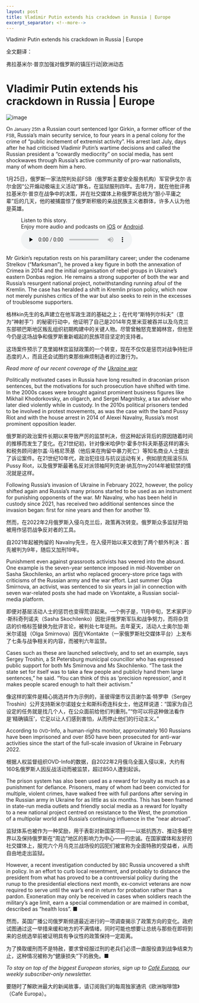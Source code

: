 ```yaml
---
layout: post
title: Vladimir Putin extends his crackdown in Russia | Europe
excerpt_separator: <!--more-->
---
```



<!--more-->

Vladimir Putin extends his crackdown in Russia | Europe

全文翻译：

弗拉基米尔·普京加强对俄罗斯的镇压行动|欧洲动态


# Vladimir Putin extends his crackdown in Russia | Europe

![image](https://images.weserv.nl/?url=www.economist.com/img/b/1280/720/90/media-assets/image/20240210_EUP002.jpg)

<div></div><p><span>O</span><small>n January 25th</small> a Russian court sentenced Igor Girkin, a former officer of the <small>FSB</small>, Russia’s main security service, to four years in a penal colony for the crime of “public incitement of extremist activity”. His arrest last July, days after he had criticised Vladimir Putin’s wartime decisions and called the Russian president a “cowardly mediocrity” on social media, has sent shockwaves through Russia’s active community of pro-war nationalists, many of whom deem him a hero.</p>

1月25日，俄罗斯一家法院判处前FSB（俄罗斯主要安全服务机构）军官伊戈尔·吉尔金因“公开煽动极端主义活动”罪名，在监狱服刑四年。去年7月，就在他批评弗拉基米尔·普京在战争中的决策，并在社交媒体上称俄罗斯总统为“胆小平庸之辈”后的几天，他的被捕震惊了俄罗斯积极的亲战民族主义者群体，许多人认为他是英雄。


<div><figure><div><figcaption>Listen to this story.</figcaption> <span>Enjoy more audio and podcasts on<!-- --> <a href="https://www.economist.comhttps://economist-app.onelink.me/d2eC/bed1b25" id="audio-ios-cta" rel="noreferrer" target="_blank">iOS</a> <!-- -->or<!-- --> <a href="https://www.economist.comhttps://economist-app.onelink.me/d2eC/7f3c199" id="audio-android-cta" rel="noreferrer" target="_blank">Android</a>.</span></div><audio controls="" id="audio-player" preload="none" src="https://www.economist.com/media-assets/audio/046%20Europe%20-%20Russia-fa56bd3f4c627014223db97e60e62a35.mp3" title="Vladimir Putin extends his crackdown in Russia"><p>Your browser does not support the &lt;audio&gt; element.</p></audio><div><div></div></div></figure></div><p>Mr Girkin’s reputation rests on his paramilitary career; under the codename Strelkov (“Marksman”), he proved a key figure in both the annexation of Crimea in 2014 and the initial organisation of rebel groups in Ukraine’s eastern Donbas region. He remains a strong supporter of both the war and Russia’s resurgent national project, notwithstanding running afoul of the Kremlin. The case has heralded a shift in Kremlin prison policy, which now not merely punishes critics of the war but also seeks to rein in the excesses of troublesome supporters. </p>

格林kin先生的名声建立在他军政生涯的基础之上；在代号“斯特列尔科夫”（意为“神射手”）的秘密行动中，他证明了自己是2014年克里米亚被吞并以及乌克兰东部顿巴斯地区叛乱组织初期构建中的关键人物。尽管曾触怒克里姆林宫，但他至今仍是这场战争和俄罗斯重新崛起的民族项目坚定的支持者。

这场案件预示了克里姆林宫监狱政策的一个转变，现在不仅仅是惩罚对战争持批评态度的人，而且还会试图约束那些麻烦制造者的过激行为。


<aside><p><i>Read more of our recent coverage of the <a href="https://www.economist.com/ukraine-crisis">Ukraine war</a></i></p></aside><p>Politically motivated cases in Russia have long resulted in draconian prison sentences, but the motivations for such prosecution have shifted with time. In the 2000s cases were brought against prominent business figures like Mikhail Khodorkovsky, an oligarch, and Sergei Magnitsky, a tax adviser who later died violently while in custody. In the 2010s political prisoners tended to be involved in protest movements, as was the case with the band Pussy Riot and with the house arrest in 2014 of Alexei Navalny, Russia’s most prominent opposition leader. </p>

俄罗斯的政治案件长期以来导致严厉的监禁判决，但这种起诉背后的原因随着时间的推移而发生了变化。在21世纪初，针对像米哈伊尔·霍多尔科夫斯基这样的寡头和税务顾问谢尔盖·马格尼茨基（他后来在拘留中暴力死亡）等知名商业人士提出了诉讼案件。在21世纪10年代，政治犯往往与抗议运动有关，例如朋克摇滚乐队Pussy Riot，以及俄罗斯最著名反对派领袖阿列克谢·纳瓦尔ny2014年被软禁的情况就是这样。


<div><div><div id="econ-1"></div></div></div><p>Following Russia’s invasion of Ukraine in February 2022, however, the policy shifted again and Russia’s many prisons started to be used as an instrument for punishing opponents of the war. Mr Navalny, who has been held in custody since 2021, has received two additional sentences since the invasion began: first for nine years and then for another 19.</p>

然而，在2022年2月俄罗斯入侵乌克兰后，政策再次转变。俄罗斯众多监狱开始被用作惩罚战争反对者的工具。

自2021年起被拘留的 Navalny先生，在入侵开始以来又收到了两个额外判决：首先被判为9年，随后又加刑19年。


<p>Punishment even against grassroots activists has veered into the absurd. One example is the seven-year sentence imposed in mid-November on Sasha Skochilenko, an artist who replaced grocery-store price tags with criticisms of the Russian army and the war effort. Last summer Olga Smirnova, an activist, was sentenced to six years in jail in connection with seven war-related posts she had made on Vkontakte, a Russian social-media platform. </p>

即便对基层活动人士的惩罚也变得荒谬起来。一个例子是，11月中旬，艺术家萨沙·斯科奇列诺夫（Sasha Skochilenko）因批评俄罗斯军队和战争努力，而将杂货店的价格标签替换为批评言论，被判处七年徒刑。去年夏天，活动人士奥尔加·斯米尔诺娃（Olga Smirnova）因在VKontakte（一家俄罗斯社交媒体平台）上发布了七条与战争相关的内容，而被判六年监禁。


<p>Cases such as these are launched selectively, and to set an example, says Sergey Troshin, a St Petersburg municipal councillor who has expressed public support for both Ms Smirnova and Ms Skochilenko. “The task the state set for itself was to take a few people and publicly hand them large sentences,” he said. “You can think of this as ‘precision repression’, and it makes people scared enough to halt their activism.” </p>

像这样的案件是精心挑选并作为示例的，圣彼得堡市议员谢尔盖·特罗申（Sergey Troshin）公开支持斯米尔诺娃女士和斯科奇连科女士，他这样说道：“国家为自己设定的任务就是找几个人，在公众面前给他们判重刑。”“你可以将这种做法看作是‘精确镇压’，它足以让人们感到害怕，从而停止他们的行动主义。”


<p>According to <small>OVD</small>-Info, a human-rights monitor, approximately 160 Russians have been imprisoned and over 850 have been prosecuted for anti-war activities since the start of the full-scale invasion of Ukraine in February 2022. </p>

根据人权监督组织OVD-Info的数据，自2022年2月俄乌全面入侵以来，大约有160名俄罗斯人因反战活动而被监禁，超过850人遭到起诉。


<p>The prison system has also been used as a reward for loyalty as much as a punishment for defiance. Prisoners, many of whom had been convicted for multiple, violent crimes, have walked free with full pardons after serving in the Russian army in Ukraine for as little as six months. This has been framed in state-run media outlets and friendly social media as a reward for loyalty to a new national project centred on resistance to the West, the promotion of a multipolar world and Russia’s continuing influence in the “near abroad”. </p>

监狱体系也被作为一种奖励，用于表彰对新国家项目——以抵抗西方、推动多极世界以及保持俄罗斯在“周边”地区的影响力为中心——的忠诚。在国家媒体和友好的社交媒体上，服完六个月乌克兰战场役的囚犯们被宣称为全面特赦的受益者，从而自由地走出监狱。


<div><div><div id="econ-2"></div></div></div><p>However, a recent investigation conducted by <small>BBC </small>Russia uncovered a shift in policy. In an effort to curb local resentment, and probably to distance the president from what has proved to be a controversial policy during the runup to the presidential elections next month, ex-convict veterans are now required to serve until the war’s end in return for probation rather than a pardon. Exoneration may only be received in cases when soldiers reach the military’s age limit, earn a special commendation or are maimed in combat, described as “health loss”. <span>■</span></p>

然而，英国广播公司俄罗斯频道最近进行的一项调查揭示了政策方向的变化。政府试图通过这一举措来缓和地方的不满情绪，同时可能也想要让总统与那些在即将到来的总统选举前被证明具有争议性的政策保持一定距离。

为了换取缓刑而不是特赦，要求曾经服过刑的老兵们必须一直服役直到战争结束为止，这种情况被称为“健康损失”下的赦免。■


<p><i>To stay on top of the biggest European stories, sign up to <a href="https://www.economist.com/newsletters/cafe-europa">Café Europa</a>, our weekly subscriber-only newsletter.</i></p>

要随时了解欧洲最大的新闻故事，请订阅我们的每周独家通讯《欧洲咖啡馆》（Café Europa）。


